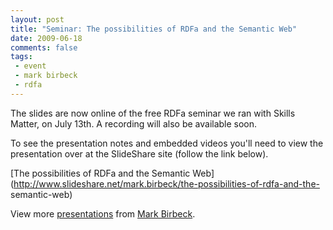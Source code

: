 ```yaml
---
layout: post
title: "Seminar: The possibilities of RDFa and the Semantic Web"
date: 2009-06-18
comments: false
tags:
 - event
 - mark birbeck
 - rdfa
---
```

The slides are now online of the free RDFa seminar we ran with Skills Matter,
on July 13th. A recording will also be available soon.

<!-- more -->

  
To see the presentation notes and embedded videos you'll need to view the
presentation over at the SlideShare site (follow the link below).

  

[The possibilities of RDFa and the Semantic
Web](http://www.slideshare.net/mark.birbeck/the-possibilities-of-rdfa-and-the-
semantic-web)

View more [presentations](http://www.slideshare.net/) from [Mark
Birbeck](http://www.slideshare.net/mark.birbeck).

